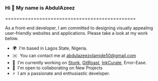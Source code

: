 ### Hi 👋 My name is AbdulAzeez
==============================================

As a front-end developer, I am committed to designing visually appealing user-friendly websites and applications. Please take a look at my work below.

<!-- This is a comment * 🖥️  See my portfolio at [MyPortfolio](http://https://vercel.com/dashboard) -->

* 🌍  I'm based in Lagos State, Nigeria.
* ✉️  You can contact me at [abdulazeezolamide50@gmail.com](mailto:abdulazeezolamide50@gmail.com)
* 🚀  I'm currently working on [Stunk](https://stunk.vercel.app/), [GitRoast](https://git-roast.vercel.app), [InkCurate](https://inkcurate.vercel.app/), Error-Ease.
* 🤝  I'm open to collaborating on New Projects
* ⚡  I am a passionate and enthusiastic developer.




